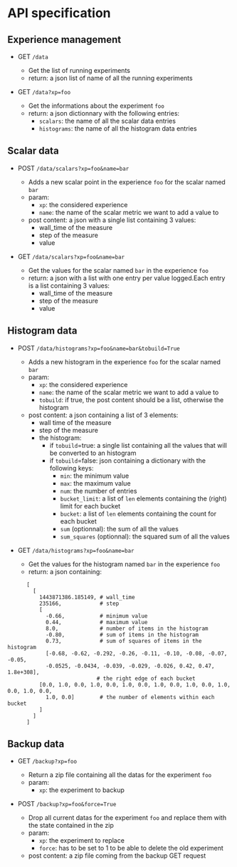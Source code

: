 API specification
============

## Experience management
  * GET `/data`
    * Get the list of running experiments
    * return: a json list of name of all the running experiments

  * GET `/data?xp=foo`
    * Get the informations about the experiment `foo`
    * return: a json dictionnary with the following entries:
      * `scalars`: the name of all the scalar data entries
      * `histograms`: the name of all the histogram data entries

## Scalar data
  * POST `/data/scalars?xp=foo&name=bar`
    * Adds a new scalar point in the experience `foo` for the scalar named `bar`
    * param:
      * `xp`: the considered experience
      * `name`: the name of the scalar metric we want to add a value to
    * post content: a json with a single list containing 3 values:
      * wall_time of the measure
      * step of the measure
      * value

  * GET `/data/scalars?xp=foo&name=bar`
    * Get the values for the scalar named `bar` in the experience `foo`
    * return: a json with a list with one entry per value logged.Each entry is a list containing 3 values:
      * wall_time of the measure
      * step of the measure
      * value

## Histogram data
  * POST `/data/histograms?xp=foo&name=bar&tobuild=True`
    * Adds a new histogram in the experience `foo` for the scalar named `bar`
    * param:
      * `xp`: the considered experience
      * `name`: the name of the scalar metric we want to add a value to
      * `tobuild`: if true, the post content should be a list, otherwise the histogram
    * post content: a json containing a list of 3 elements:
      * wall time of the measure
      * step of the measure
      * the histogram:
        * if `tobuild`=true: a single list containing all the values that will be converted to an histogram
        * if `tobuild`=false: json containing a dictionary with the following keys:
          * `min`: the minimum value
          * `max`: the maximum value
          * `num`: the number of entries
          * `bucket_limit`: a list of `len` elements containing the (right) limit for each bucket
          * `bucket`: a list of `len` elements containing the count for each bucket
          * `sum` (optionnal): the sum of all the values
          * `sum_squares` (optionnal): the squared sum of all the values

  * GET `/data/histograms?xp=foo&name=bar`
    * Get the values for the histogram named `bar` in the experience `foo`
    * return: a json containing:
```
      [
        [
          1443871386.185149, # wall_time
          235166,            # step
          [
            -0.66,           # minimum value
            0.44,            # maximum value
            8.0,             # number of items in the histogram
            -0.80,           # sum of items in the histogram
            0.73,            # sum of squares of items in the histogram
            [-0.68, -0.62, -0.292, -0.26, -0.11, -0.10, -0.08, -0.07, -0.05,
            -0.0525, -0.0434, -0.039, -0.029, -0.026, 0.42, 0.47, 1.8e+308],
                            # the right edge of each bucket
          [0.0, 1.0, 0.0, 1.0, 0.0, 1.0, 0.0, 1.0, 0.0, 1.0, 0.0, 1.0, 0.0, 1.0, 0.0,
            1.0, 0.0]        # the number of elements within each bucket
          ]
        ]
      ]
```

## Backup data
  * GET `/backup?xp=foo`
    * Return a zip file containing all the datas for the experiment `foo`
    * param:
      * `xp`: the experiment to backup

  * POST `/backup?xp=foo&force=True`
    * Drop all current datas for the experiment `foo` and replace them with the state contained in the zip
    * param:
      * `xp`: the experiment to replace
      * `force`: has to be set to 1 to be able to delete the old experiment
    * post content: a zip file coming from the backup GET request
